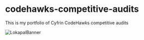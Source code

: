 # codehawks-competitive-audits
This is my portfolio of Cyfrin CodeHawks competitive audits

![LokapalBanner](https://github.com/user-attachments/assets/5358f442-06f3-4bf4-b22f-fbefb2743762)
